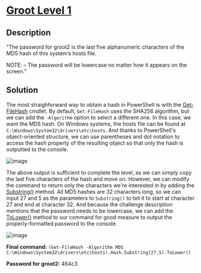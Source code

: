 # [Groot Level 1](https://underthewire.tech/groot-1)
## Description
"The password for groot2 is the last five alphanumeric characters of the MD5 hash of this system’s hosts file.

NOTE:
– The password will be lowercase no matter how it appears on the screen."

## Solution
The most straighforward way to obtain a hash in PowerShell is with the [Get-FileHash](https://learn.microsoft.com/en-us/powershell/module/microsoft.powershell.utility/get-filehash?view=powershell-7.5) cmdlet. By default, `Get-FileHash` uses the SHA256 algorithm, but we can add the `-Algorithm` option to select a different one. In this case, we want the MD5 hash. On Windows systems, the hosts file can be found at `C:\Windows\System32\drivers\etc\hosts`. And thanks to PowerShell's object-oriented structure, we can use parentheses and dot notation to access the hash property of the resulting object so that only the hash is outputted to the console.

![image](https://github.com/user-attachments/assets/96f4ad89-78f6-494e-b35f-60387a1fa5c8)

The above output is sufficient to complete the level, as we can simply copy the last five characters of the hash and move on. However, we can modify the command to return only the characters we're interested in by adding the [Substring()](https://learn.microsoft.com/en-us/dotnet/api/system.string.substring?view=net-9.0) method. All MD5 hashes are 32 characters long, so we can input 27 and 5 as the parameters to `Substring()` to tell it to start at character 27 and end at character 32. And because the challenge description mentions that the password needs to be lowercase, we can add the [ToLower()](https://learn.microsoft.com/en-us/dotnet/api/system.string.tolower?view=net-9.0) method to our command for good measure to output the properly-formatted password to the console.

![image](https://github.com/user-attachments/assets/ea2a99e8-338a-476f-b0eb-6178df44755c)


**Final command:** `(Get-FileHash -Algorithm MD5 C:\Windows\System32\drivers\etc\hosts).Hash.Substring(27,5).ToLower()`

**Password for groot2:** 464c3
